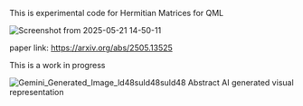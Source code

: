 This is experimental code for Hermitian Matrices for QML

![Screenshot from 2025-05-21 14-50-11](https://github.com/user-attachments/assets/36f27cd1-4596-4ad0-83bd-a5bcb37b5edc)


paper link: https://arxiv.org/abs/2505.13525

This is a work in progress 


![Gemini_Generated_Image_ld48suld48suld48](https://github.com/user-attachments/assets/07a6c996-86b3-445e-b9b0-33fa12c57941)
Abstract AI generated visual representation
